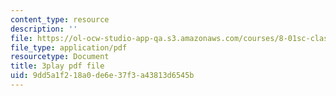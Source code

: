 ```yaml
---
content_type: resource
description: ''
file: https://ol-ocw-studio-app-qa.s3.amazonaws.com/courses/8-01sc-classical-mechanics-fall-2016/9dd5a1f218a0de6e37f3a43813d6545b_JTePtoM_MeM.pdf
file_type: application/pdf
resourcetype: Document
title: 3play pdf file
uid: 9dd5a1f2-18a0-de6e-37f3-a43813d6545b
---
```

